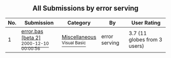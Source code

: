 ﻿<div align="center">

## All Submissions by error serving

</div>

No.  | Submission | Category | By   | User Rating
---- | ---------- | -------- | ---- | -----------
1 | [error\.bas \[beta 2\]<br /><sup>2000-12-10 00:00:56</sup>](https://github.com/Planet-Source-Code/error-serving-error-bas-beta-2__1-13471) | [Miscellaneous<br /><sup>Visual Basic</sup>](../ByCategory/miscellaneous__1-1.md) | error serving | 3.7 (11 globes from 3 users)
